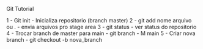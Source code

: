 Git Tutorial

1 - Git init - Inicializa repositorio (branch master)
2 - git add nome arquivo ou . - envia arquivos pro stage area
3 - git status - ver status do repositorio
4 - Trocar branch de master para main - git branch - M main
5 - Criar nova branch - git checkout -b nova_branch
